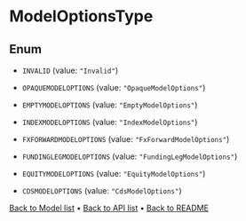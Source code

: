 

# ModelOptionsType

## Enum


* `INVALID` (value: `"Invalid"`)

* `OPAQUEMODELOPTIONS` (value: `"OpaqueModelOptions"`)

* `EMPTYMODELOPTIONS` (value: `"EmptyModelOptions"`)

* `INDEXMODELOPTIONS` (value: `"IndexModelOptions"`)

* `FXFORWARDMODELOPTIONS` (value: `"FxForwardModelOptions"`)

* `FUNDINGLEGMODELOPTIONS` (value: `"FundingLegModelOptions"`)

* `EQUITYMODELOPTIONS` (value: `"EquityModelOptions"`)

* `CDSMODELOPTIONS` (value: `"CdsModelOptions"`)



[Back to Model list](../README.md#documentation-for-models) &#8226; [Back to API list](../README.md#documentation-for-api-endpoints) &#8226; [Back to README](../README.md)


